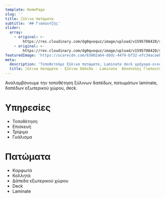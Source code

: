 ```yaml
---
template: HomePage
slug: ''
title: Ξύλινα πατώματα
subtitle: '## Γιαπουτζής'
slider:
  array:
    - original: >-
        https://res.cloudinary.com/dg0qvoquz/image/upload/v1595708420/slider/wooden-floor-1336166_1280_bzssxq.jpg
    - original: >-
        https://res.cloudinary.com/dg0qvoquz/image/upload/v1595708420/slider/screw-4054720_1280_jbn1cc.jpg
featuredImage: 'https://ucarecdn.com/63002a64-d8dc-4479-b732-efc34acaeb37/'
meta:
  description: 'Τοποθετούμε ξύλινα πατώματα, Laminate deck γρήγορα-οικονομικά-ποιοτικά'
  title: Ξύλινα πατώματα - ξύλινα δάπεδα - Laminate  Αποστόλης Γιαπουτζής
---
```

Αναλαμβάνουμε την τοποθέτηση ξύλινων δαπέδων, πατωμάτων laminate, δαπέδων εξωτερικού χώρου, deck.

# Υπηρεσίες

* Τοποθέτηση 
* Επισκευή 
* Τρίψιμο
* Γυάλισμα

# Πατώματα

* Καρφωτά
* Κολλητά
* Δάπεδα εξωτερικού χώρου
* Deck
* Laminate
